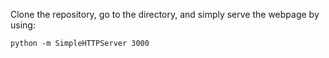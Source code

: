Clone the repository, go to the directory, and simply serve the webpage by using:

`python -m SimpleHTTPServer 3000`

